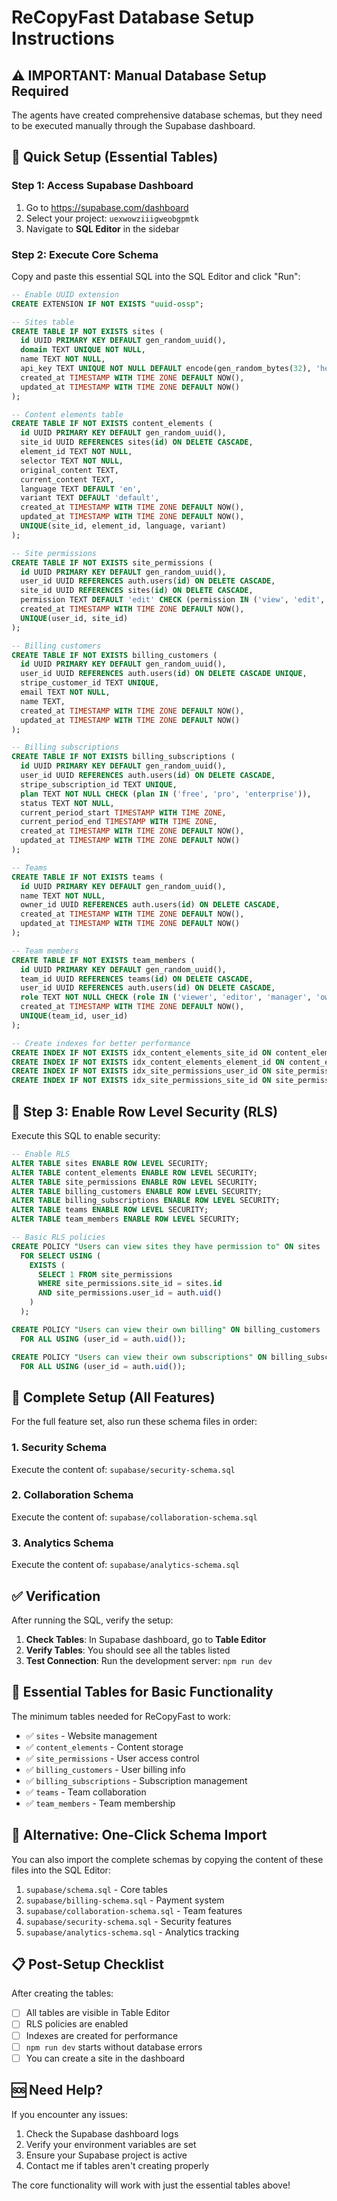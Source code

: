 # ReCopyFast Database Setup Instructions

## ⚠️ IMPORTANT: Manual Database Setup Required

The agents have created comprehensive database schemas, but they need to be executed manually through the Supabase dashboard.

## 🎯 Quick Setup (Essential Tables)

### Step 1: Access Supabase Dashboard

1. Go to https://supabase.com/dashboard
2. Select your project: `uexwowziiigweobgpmtk`
3. Navigate to **SQL Editor** in the sidebar

### Step 2: Execute Core Schema

Copy and paste this essential SQL into the SQL Editor and click "Run":

```sql
-- Enable UUID extension
CREATE EXTENSION IF NOT EXISTS "uuid-ossp";

-- Sites table
CREATE TABLE IF NOT EXISTS sites (
  id UUID PRIMARY KEY DEFAULT gen_random_uuid(),
  domain TEXT UNIQUE NOT NULL,
  name TEXT NOT NULL,
  api_key TEXT UNIQUE NOT NULL DEFAULT encode(gen_random_bytes(32), 'hex'),
  created_at TIMESTAMP WITH TIME ZONE DEFAULT NOW(),
  updated_at TIMESTAMP WITH TIME ZONE DEFAULT NOW()
);

-- Content elements table
CREATE TABLE IF NOT EXISTS content_elements (
  id UUID PRIMARY KEY DEFAULT gen_random_uuid(),
  site_id UUID REFERENCES sites(id) ON DELETE CASCADE,
  element_id TEXT NOT NULL,
  selector TEXT NOT NULL,
  original_content TEXT,
  current_content TEXT,
  language TEXT DEFAULT 'en',
  variant TEXT DEFAULT 'default',
  created_at TIMESTAMP WITH TIME ZONE DEFAULT NOW(),
  updated_at TIMESTAMP WITH TIME ZONE DEFAULT NOW(),
  UNIQUE(site_id, element_id, language, variant)
);

-- Site permissions
CREATE TABLE IF NOT EXISTS site_permissions (
  id UUID PRIMARY KEY DEFAULT gen_random_uuid(),
  user_id UUID REFERENCES auth.users(id) ON DELETE CASCADE,
  site_id UUID REFERENCES sites(id) ON DELETE CASCADE,
  permission TEXT DEFAULT 'edit' CHECK (permission IN ('view', 'edit', 'admin')),
  created_at TIMESTAMP WITH TIME ZONE DEFAULT NOW(),
  UNIQUE(user_id, site_id)
);

-- Billing customers
CREATE TABLE IF NOT EXISTS billing_customers (
  id UUID PRIMARY KEY DEFAULT gen_random_uuid(),
  user_id UUID REFERENCES auth.users(id) ON DELETE CASCADE UNIQUE,
  stripe_customer_id TEXT UNIQUE,
  email TEXT NOT NULL,
  name TEXT,
  created_at TIMESTAMP WITH TIME ZONE DEFAULT NOW(),
  updated_at TIMESTAMP WITH TIME ZONE DEFAULT NOW()
);

-- Billing subscriptions
CREATE TABLE IF NOT EXISTS billing_subscriptions (
  id UUID PRIMARY KEY DEFAULT gen_random_uuid(),
  user_id UUID REFERENCES auth.users(id) ON DELETE CASCADE,
  stripe_subscription_id TEXT UNIQUE,
  plan TEXT NOT NULL CHECK (plan IN ('free', 'pro', 'enterprise')),
  status TEXT NOT NULL,
  current_period_start TIMESTAMP WITH TIME ZONE,
  current_period_end TIMESTAMP WITH TIME ZONE,
  created_at TIMESTAMP WITH TIME ZONE DEFAULT NOW(),
  updated_at TIMESTAMP WITH TIME ZONE DEFAULT NOW()
);

-- Teams
CREATE TABLE IF NOT EXISTS teams (
  id UUID PRIMARY KEY DEFAULT gen_random_uuid(),
  name TEXT NOT NULL,
  owner_id UUID REFERENCES auth.users(id) ON DELETE CASCADE,
  created_at TIMESTAMP WITH TIME ZONE DEFAULT NOW(),
  updated_at TIMESTAMP WITH TIME ZONE DEFAULT NOW()
);

-- Team members
CREATE TABLE IF NOT EXISTS team_members (
  id UUID PRIMARY KEY DEFAULT gen_random_uuid(),
  team_id UUID REFERENCES teams(id) ON DELETE CASCADE,
  user_id UUID REFERENCES auth.users(id) ON DELETE CASCADE,
  role TEXT NOT NULL CHECK (role IN ('viewer', 'editor', 'manager', 'owner')),
  created_at TIMESTAMP WITH TIME ZONE DEFAULT NOW(),
  UNIQUE(team_id, user_id)
);

-- Create indexes for better performance
CREATE INDEX IF NOT EXISTS idx_content_elements_site_id ON content_elements(site_id);
CREATE INDEX IF NOT EXISTS idx_content_elements_element_id ON content_elements(element_id);
CREATE INDEX IF NOT EXISTS idx_site_permissions_user_id ON site_permissions(user_id);
CREATE INDEX IF NOT EXISTS idx_site_permissions_site_id ON site_permissions(site_id);
```

## 🔐 Step 3: Enable Row Level Security (RLS)

Execute this SQL to enable security:

```sql
-- Enable RLS
ALTER TABLE sites ENABLE ROW LEVEL SECURITY;
ALTER TABLE content_elements ENABLE ROW LEVEL SECURITY;
ALTER TABLE site_permissions ENABLE ROW LEVEL SECURITY;
ALTER TABLE billing_customers ENABLE ROW LEVEL SECURITY;
ALTER TABLE billing_subscriptions ENABLE ROW LEVEL SECURITY;
ALTER TABLE teams ENABLE ROW LEVEL SECURITY;
ALTER TABLE team_members ENABLE ROW LEVEL SECURITY;

-- Basic RLS policies
CREATE POLICY "Users can view sites they have permission to" ON sites
  FOR SELECT USING (
    EXISTS (
      SELECT 1 FROM site_permissions
      WHERE site_permissions.site_id = sites.id
      AND site_permissions.user_id = auth.uid()
    )
  );

CREATE POLICY "Users can view their own billing" ON billing_customers
  FOR ALL USING (user_id = auth.uid());

CREATE POLICY "Users can view their own subscriptions" ON billing_subscriptions
  FOR ALL USING (user_id = auth.uid());
```

## 🚀 Complete Setup (All Features)

For the full feature set, also run these schema files in order:

### 1. Security Schema
Execute the content of: `supabase/security-schema.sql`

### 2. Collaboration Schema  
Execute the content of: `supabase/collaboration-schema.sql`

### 3. Analytics Schema
Execute the content of: `supabase/analytics-schema.sql`

## ✅ Verification

After running the SQL, verify the setup:

1. **Check Tables**: In Supabase dashboard, go to **Table Editor**
2. **Verify Tables**: You should see all the tables listed
3. **Test Connection**: Run the development server: `npm run dev`

## 🎯 Essential Tables for Basic Functionality

The minimum tables needed for ReCopyFast to work:

- ✅ `sites` - Website management
- ✅ `content_elements` - Content storage
- ✅ `site_permissions` - User access control
- ✅ `billing_customers` - User billing info
- ✅ `billing_subscriptions` - Subscription management
- ✅ `teams` - Team collaboration
- ✅ `team_members` - Team membership

## 🔧 Alternative: One-Click Schema Import

You can also import the complete schemas by copying the content of these files into the SQL Editor:

1. `supabase/schema.sql` - Core tables
2. `supabase/billing-schema.sql` - Payment system
3. `supabase/collaboration-schema.sql` - Team features
4. `supabase/security-schema.sql` - Security features
5. `supabase/analytics-schema.sql` - Analytics tracking

## 📋 Post-Setup Checklist

After creating the tables:

- [ ] All tables are visible in Table Editor
- [ ] RLS policies are enabled
- [ ] Indexes are created for performance
- [ ] `npm run dev` starts without database errors
- [ ] You can create a site in the dashboard

## 🆘 Need Help?

If you encounter any issues:

1. Check the Supabase dashboard logs
2. Verify your environment variables are set
3. Ensure your Supabase project is active
4. Contact me if tables aren't creating properly

The core functionality will work with just the essential tables above!